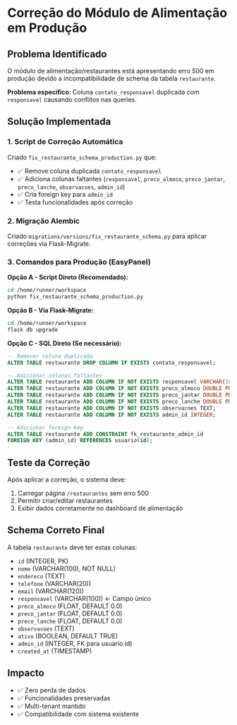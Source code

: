 # Correção do Módulo de Alimentação em Produção

## Problema Identificado
O módulo de alimentação/restaurantes está apresentando erro 500 em produção devido a incompatibilidade de schema da tabela `restaurante`.

**Problema específico**: Coluna `contato_responsavel` duplicada com `responsavel` causando conflitos nas queries.

## Solução Implementada

### 1. Script de Correção Automática
Criado `fix_restaurante_schema_production.py` que:
- ✅ Remove coluna duplicada `contato_responsavel`
- ✅ Adiciona colunas faltantes (`responsavel`, `preco_almoco`, `preco_jantar`, `preco_lanche`, `observacoes`, `admin_id`)
- ✅ Cria foreign key para `admin_id`
- ✅ Testa funcionalidades após correção

### 2. Migração Alembic
Criado `migrations/versions/fix_restaurante_schema.py` para aplicar correções via Flask-Migrate.

### 3. Comandos para Produção (EasyPanel)

**Opção A - Script Direto (Recomendado):**
```bash
cd /home/runner/workspace
python fix_restaurante_schema_production.py
```

**Opção B - Via Flask-Migrate:**
```bash
cd /home/runner/workspace
flask db upgrade
```

**Opção C - SQL Direto (Se necessário):**
```sql
-- Remover coluna duplicada
ALTER TABLE restaurante DROP COLUMN IF EXISTS contato_responsavel;

-- Adicionar colunas faltantes
ALTER TABLE restaurante ADD COLUMN IF NOT EXISTS responsavel VARCHAR(100);
ALTER TABLE restaurante ADD COLUMN IF NOT EXISTS preco_almoco DOUBLE PRECISION DEFAULT 0.0;
ALTER TABLE restaurante ADD COLUMN IF NOT EXISTS preco_jantar DOUBLE PRECISION DEFAULT 0.0;
ALTER TABLE restaurante ADD COLUMN IF NOT EXISTS preco_lanche DOUBLE PRECISION DEFAULT 0.0;
ALTER TABLE restaurante ADD COLUMN IF NOT EXISTS observacoes TEXT;
ALTER TABLE restaurante ADD COLUMN IF NOT EXISTS admin_id INTEGER;

-- Adicionar foreign key
ALTER TABLE restaurante ADD CONSTRAINT fk_restaurante_admin_id 
FOREIGN KEY (admin_id) REFERENCES usuario(id);
```

## Teste da Correção

Após aplicar a correção, o sistema deve:
1. Carregar página `/restaurantes` sem erro 500
2. Permitir criar/editar restaurantes
3. Exibir dados corretamente no dashboard de alimentação

## Schema Correto Final

A tabela `restaurante` deve ter estas colunas:
- `id` (INTEGER, PK)
- `nome` (VARCHAR(100), NOT NULL)
- `endereco` (TEXT)
- `telefone` (VARCHAR(20))
- `email` (VARCHAR(120))
- `responsavel` (VARCHAR(100))  ← Campo único
- `preco_almoco` (FLOAT, DEFAULT 0.0)
- `preco_jantar` (FLOAT, DEFAULT 0.0)
- `preco_lanche` (FLOAT, DEFAULT 0.0)
- `observacoes` (TEXT)
- `ativo` (BOOLEAN, DEFAULT TRUE)
- `admin_id` (INTEGER, FK para usuario.id)
- `created_at` (TIMESTAMP)

## Impacto
- ✅ Zero perda de dados
- ✅ Funcionalidades preservadas  
- ✅ Multi-tenant mantido
- ✅ Compatibilidade com sistema existente